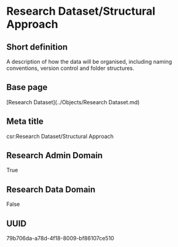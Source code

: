 # Research Dataset/Structural Approach
## Short definition
A description of how the data will be organised, including naming conventions, version control and folder structures.
## Base page
[Research Dataset](../Objects/Research Dataset.md)
## Meta title
csr:Research Dataset/Structural Approach
## Research Admin Domain
True
## Research Data Domain
False
## UUID
79b706da-a78d-4f18-8009-bf86107ce510
